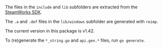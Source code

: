 The files in the `include` and `lib` subfolders are extracted from the [SteamWorks SDK](https://partner.steamgames.com/downloads/steamworks_sdk.zip).

The `.a` and `.def` files in the `lib/windows` subfolder are generated with `reimp`.

The current version in this package is v1.42.

To (re)generate the `*_string.go` and `api.gen.*` files, run `go generate`.
